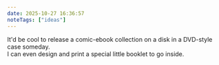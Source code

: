 ```yaml
---
date: 2025-10-27 16:36:57
noteTags: ["ideas"]
---
```

It'd be cool to release a comic-ebook collection on a disk in a DVD-style case someday.  
I can even design and print a special little booklet to go inside.